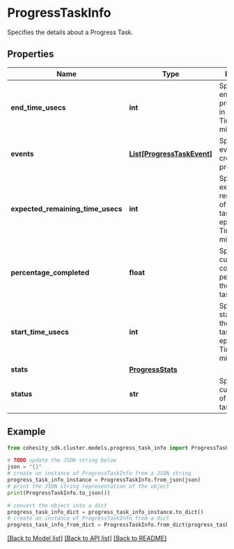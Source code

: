 # ProgressTaskInfo

Specifies the details about a Progress Task.

## Properties

Name | Type | Description | Notes
------------ | ------------- | ------------- | -------------
**end_time_usecs** | **int** | Specifies the end time of the progress task in Unix epoch Timestamp(in microseconds). | [optional] 
**events** | [**List[ProgressTaskEvent]**](ProgressTaskEvent.md) | Specifies the event log created for progress Task. | [optional] 
**expected_remaining_time_usecs** | **int** | Specifies the expected remaining time of the progress task in Unix epoch Timestamp(in microseconds). | [optional] 
**percentage_completed** | **float** | Specifies the current completed percentage of the progress task. | [optional] 
**start_time_usecs** | **int** | Specifies the start time of the progress task in Unix epoch Timestamp(in microseconds). | [optional] 
**stats** | [**ProgressStats**](ProgressStats.md) |  | [optional] 
**status** | **str** | Specifies the current status of the progress task. | [optional] 

## Example

```python
from cohesity_sdk.cluster.models.progress_task_info import ProgressTaskInfo

# TODO update the JSON string below
json = "{}"
# create an instance of ProgressTaskInfo from a JSON string
progress_task_info_instance = ProgressTaskInfo.from_json(json)
# print the JSON string representation of the object
print(ProgressTaskInfo.to_json())

# convert the object into a dict
progress_task_info_dict = progress_task_info_instance.to_dict()
# create an instance of ProgressTaskInfo from a dict
progress_task_info_from_dict = ProgressTaskInfo.from_dict(progress_task_info_dict)
```
[[Back to Model list]](../README.md#documentation-for-models) [[Back to API list]](../README.md#documentation-for-api-endpoints) [[Back to README]](../README.md)


